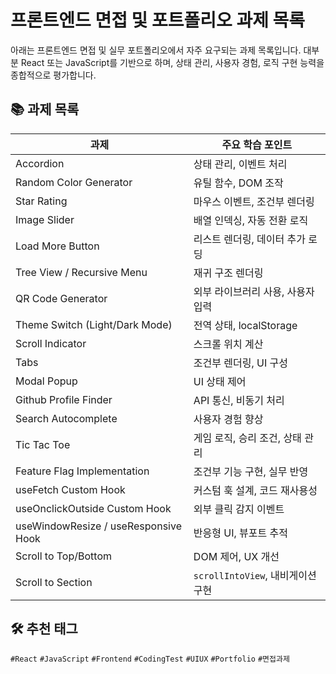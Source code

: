 # 프론트엔드 면접 및 포트폴리오 과제 목록

아래는 프론트엔드 면접 및 실무 포트폴리오에서 자주 요구되는 과제 목록입니다. 대부분 React 또는 JavaScript를 기반으로 하며, 상태 관리, 사용자 경험, 로직 구현 능력을 종합적으로 평가합니다.

## 📚 과제 목록
| 과제                                 | 주요 학습 포인트                  |
| ------------------------------------ | --------------------------------- |
| Accordion                            | 상태 관리, 이벤트 처리            |
| Random Color Generator               | 유틸 함수, DOM 조작               |
| Star Rating                          | 마우스 이벤트, 조건부 렌더링      |
| Image Slider                         | 배열 인덱싱, 자동 전환 로직       |
| Load More Button                     | 리스트 렌더링, 데이터 추가 로딩   |
| Tree View / Recursive Menu           | 재귀 구조 렌더링                  |
| QR Code Generator                    | 외부 라이브러리 사용, 사용자 입력 |
| Theme Switch (Light/Dark Mode)       | 전역 상태, localStorage           |
| Scroll Indicator                     | 스크롤 위치 계산                  |
| Tabs                                 | 조건부 렌더링, UI 구성            |
| Modal Popup                          | UI 상태 제어                      |
| Github Profile Finder                | API 통신, 비동기 처리             |
| Search Autocomplete                  | 사용자 경험 향상                  |
| Tic Tac Toe                          | 게임 로직, 승리 조건, 상태 관리   |
| Feature Flag Implementation          | 조건부 기능 구현, 실무 반영       |
| useFetch Custom Hook                 | 커스텀 훅 설계, 코드 재사용성     |
| useOnclickOutside Custom Hook        | 외부 클릭 감지 이벤트             |
| useWindowResize / useResponsive Hook | 반응형 UI, 뷰포트 추적            |
| Scroll to Top/Bottom                 | DOM 제어, UX 개선                 |
| Scroll to Section                    | `scrollIntoView`, 내비게이션 구현 |

## 🛠 추천 태그

`#React` `#JavaScript` `#Frontend` `#CodingTest` `#UIUX` `#Portfolio` `#면접과제`
